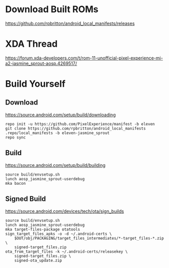 # Download Built ROMs
https://github.com/rpbritton/android_local_manifests/releases

# XDA Thread
https://forum.xda-developers.com/t/rom-11-unofficial-pixel-experience-mi-a2-jasmine_sprout-aosp.4269517/

# Build Yourself
## Download
https://source.android.com/setup/build/downloading
```
repo init -u https://github.com/PixelExperience/manifest -b eleven
git clone https://github.com/rpbritton/android_local_manifests .repo/local_manifests -b eleven-jasmine_sprout
repo sync
```

## Build
https://source.android.com/setup/build/building
```
source build/envsetup.sh
lunch aosp_jasmine_sprout-userdebug
mka bacon
```

## Signed Build
https://source.android.com/devices/tech/ota/sign_builds
```
source build/envsetup.sh
lunch aosp_jasmine_sprout-userdebug
mka target-files-package otatools
sign_target_files_apks -o -d ~/.android-certs \
    $OUT/obj/PACKAGING/target_files_intermediates/*-target_files-*.zip \
    signed-target_files.zip
ota_from_target_files -k ~/.android-certs/releasekey \
    signed-target_files.zip \
    signed-ota_update.zip
```
